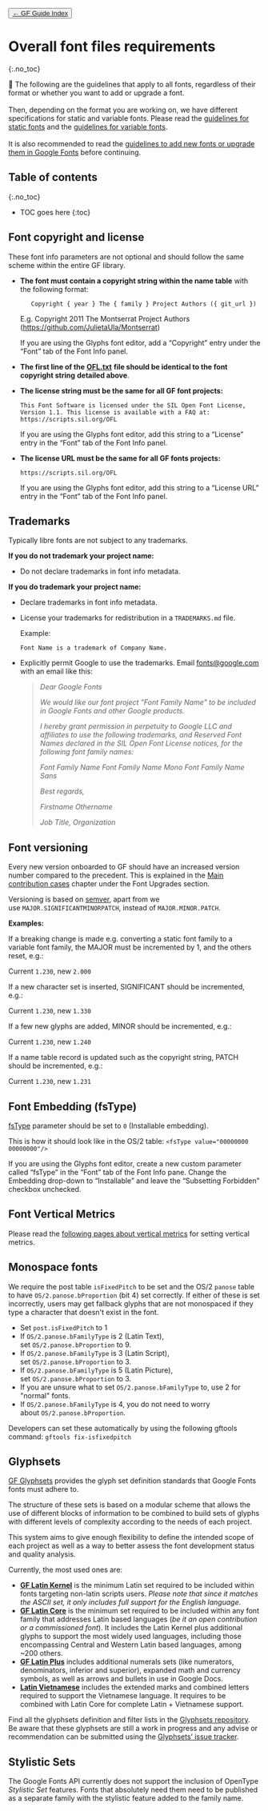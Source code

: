 <link href="style.css" rel="stylesheet">

<button class="button button-i"><a href="./index">&larr; GF Guide Index</a></button>

# Overall font files requirements
{:.no_toc}

<div class="callout">

🦥  The following are the guidelines that apply to all fonts, regardless of their format or whether you want to add or upgrade a font.
<br><br>
Then, depending on the format you are working on, we have different specifications for static and variable fonts. Please read the <a href="./statics">guidelines for static fonts</a> and the <a href="./variable">guidelines for variable fonts</a>.
<br><br>
It is also recommended to read the <a href="./onboarding">guidelines to add new fonts or upgrade them in Google Fonts</a> before continuing.

</div>

## Table of contents
{:.no_toc}
* TOC goes here
{:toc}

## Font copyright and license

These font info parameters are not optional and should follow the same scheme within the entire GF library.

-   **The font must contain a copyright string within the name table** with the following format:

    ``` code
       Copyright { year } The { family } Project Authors ({ git_url })
    ```

    E.g. Copyright 2011 The Montserrat Project Authors (<https://github.com/JulietaUla/Montserrat>)

    If you are using the Glyphs font editor, add a “Copyright” entry under the “Font” tab of the Font Info panel.
-   **The first line of the** **[OFL.txt](license-file.md)** **file should be identical to the font copyright string** **detailed above**.
-   **The license string must be the same for all GF font projects:**

    ``` code
    This Font Software is licensed under the SIL Open Font License, Version 1.1. This license is available with a FAQ at: https://scripts.sil.org/OFL
    ```

    If you are using the Glyphs font editor, add this string to a “License” entry in the “Font” tab of the Font Info panel.
-   **The license URL must be the same for all GF fonts projects:**

    ``` code
    https://scripts.sil.org/OFL
    ```

    If you are using the Glyphs font editor, add this string to a “License URL” entry in the “Font” tab of the Font Info panel.

## Trademarks

Typically libre fonts are not subject to any trademarks.

**If you do not trademark your project name:**

-   Do not declare trademarks in font info metadata.

**If you do trademark your project name:**

-   Declare trademarks in font info metadata.
-   License your trademarks for redistribution in a `TRADEMARKS.md` file.

    Example:

    ``` code
    Font Name is a trademark of Company Name.
    ```
-   Explicitly permit Google to use the trademarks. Email <fonts@google.com> with an email like this:

    > *Dear Google Fonts*
    >
    > *We would like our font project "Font Family Name" to be included in Google Fonts and other Google products.*
    >
    > *I hereby grant permission in perpetuity to Google LLC and affiliates to use the following trademarks, and Reserved Font Names declared in the SIL Open Font License notices, for the following font family names:*
    >
    > *Font Family Name Font Family Name Mono Font Family Name Sans*
    >
    > *Best regards,*
    >
    > *Firstname Othername*
    >
    > *Job Title, Organization*

## Font versioning

Every new version onboarded to GF should have an increased version number compared to the precedent. This is explained in the [Main contribution cases](onboarding.md) chapter under the Font Upgrades section.

Versioning is based on [semver](https://semver.org/), apart from we use `MAJOR.SIGNIFICANTMINORPATCH`, instead of `MAJOR.MINOR.PATCH`.

**Examples:**

If a breaking change is made e.g. converting a static font family to a variable font family, the MAJOR must be incremented by 1, and the others reset, e.g.:

Current `1.230`, new `2.000`

If a new character set is inserted, SIGNIFICANT should be incremented, e.g.:

Current `1.230`, new `1.330`

If a few new glyphs are added, MINOR should be incremented, e.g.:

Current `1.230`, new `1.240`

If a name table record is updated such as the copyright string, PATCH should be incremented, e.g.:

Current `1.230`, new `1.231`

## Font Embedding (fsType)

[fsType](https://docs.microsoft.com/en-us/typography/opentype/spec/os2#fstype) parameter should be set to `0` (Installable embedding).

This is how it should look like in the OS/2 table: `<fsType value="00000000 00000000"/>`

If you are using the Glyphs font editor, create a new custom parameter called “fsType” in the “Font” tab of the Font Info pane. Change the Embedding drop-down to “Installable” and leave the “Subsetting Forbidden” checkbox unchecked.

## Font Vertical Metrics

Please read the [following pages about vertical metrics](metrics.md) for setting vertical metrics.

## Monospace fonts

We require the post table `isFixedPitch` to be set and the OS/2 `panose` table to have `OS/2.panose.bProportion` (bit 4) set correctly. If either of these is set incorrectly, users may get fallback glyphs that are not monospaced if they type a character that doesn't exist in the font.

-   Set `post.isFixedPitch` to 1
-   If `OS/2.panose.bFamilyType` is 2 (Latin Text), set `OS/2.panose.bProportion` to 9.
-   If `OS/2.panose.bFamilyType` is 3 (Latin Script), set `OS/2.panose.bProportion` to 3.
-   If `OS/2.panose.bFamilyType` is 5 (Latin Picture), set `OS/2.panose.bProportion` to 3.
-   If you are unsure what to set `OS/2.panose.bFamilyType` to, use 2 for "normal" fonts.
-   If `OS/2.panose.bFamilyType` is 4, you do not need to worry about `OS/2.panose.bProportion`.

Developers can set these automatically by using the following gftools command: `gftools fix-isfixedpitch`

## Glyphsets

[GF Glyphsets](https://github.com/googlefonts/glyphsets/tree/main/GF_glyphsets) provides the glyph set definition standards that Google Fonts fonts must adhere to.

The structure of these sets is based on a modular scheme that allows the use of different blocks of information to be combined to build sets of glyphs with different levels of complexity according to the needs of each project.

This system aims to give enough flexibility to define the intended scope of each project as well as a way to better assess the font development status and quality analysis.

Currently, the most used ones are:

-   [**GF Latin Kernel**](https://github.com/googlefonts/glyphsets/tree/main/GF_glyphsets/Latin/latin-kernel) is the minimum Latin set required to be included within fonts targeting non-latin scripts users. *Please note that since it matches the ASCII set, it only includes full support for the English language*.
-   [**GF Latin Core**](https://github.com/googlefonts/glyphsets/tree/main/GF_glyphsets/Latin/latin-core) is the minimum set required to be included within any font family that addresses Latin based languages (*be it an open contribution or a commissioned font*). It includes the Latin Kernel plus additional glyphs to support the most widely used languages, including those encompassing Central and Western Latin based languages, among \~200 others.
-   [**GF Latin Plus**](https://github.com/googlefonts/glyphsets/tree/main/GF_glyphsets/Latin/latin-plus) includes additional numerals sets (like numerators, denominators, inferior and superior), expanded math and currency symbols, as well as arrows and bullets in use in Google Docs.
-   [**Latin Vietnamese**](https://github.com/googlefonts/glyphsets/tree/main/GF_glyphsets/Latin/latin-vietnamese) includes the extended marks and combined letters required to support the Vietnamese language. It requires to be combined with Latin Core for complete Latin + Vietnamese support.

Find all the glyphsets definition and filter lists in the [Glyphsets repository](https://github.com/googlefonts/glyphsets/tree/main/GF_glyphsets). Be aware that these glyphsets are still a work in progress and any advise or recommendation can be submitted using the [Glyphsets’ issue tracker](https://github.com/googlefonts/glyphsets/issues).

## Stylistic Sets

The Google Fonts API currently does not support the inclusion of OpenType *Stylistic Set* features. Fonts that absolutely need them need to be published as a separate family with the stylistic feature added to the family name.
